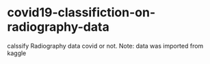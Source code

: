 # covid19-classifiction-on-radiography-data
calssify Radiography data covid or not.
Note: data was imported from kaggle
